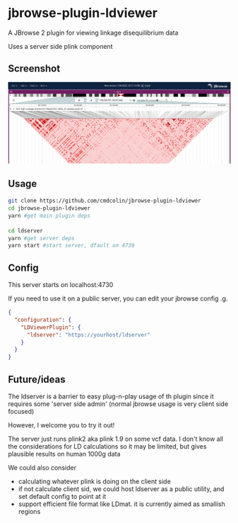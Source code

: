 # jbrowse-plugin-ldviewer

A JBrowse 2 plugin for viewing linkage disequilibrium data

Uses a server side plink component

## Screenshot

![](img/1.png)

## Usage

```bash
git clone https://github.com/cmdcolin/jbrowse-plugin-ldviewer
cd jbrowse-plugin-ldviewer
yarn #get main plugin deps

cd ldserver
yarn #get server deps
yarn start #start server, dfault on 4730
```

## Config

This server starts on localhost:4730

If you need to use it on a public server, you can edit your jbrowse config .g.

```json
{
  "configuration": {
    "LDViewerPlugin": {
      "ldserver": "https://yourhost/ldserver"
    }
  }
}
```

## Future/ideas

The ldserver is a barrier to easy plug-n-play usage of th plugin since it
requires some 'server side admin' (normal jbrowse usage is very client side
focused)

However, I welcome you to try it out!

The server just runs plink2 aka plink 1.9 on some vcf data. I don't know all the
considerations for LD calculations so it may be limited, but gives plausible
results on human 1000g data

We could also consider

- calculating whatever plink is doing on the client side
- if not calculate client sid, we could host ldserver as a public utility, and
  set default config to point at it
- support efficient file format like LDmat. it is currently aimed as smallish
  regions

